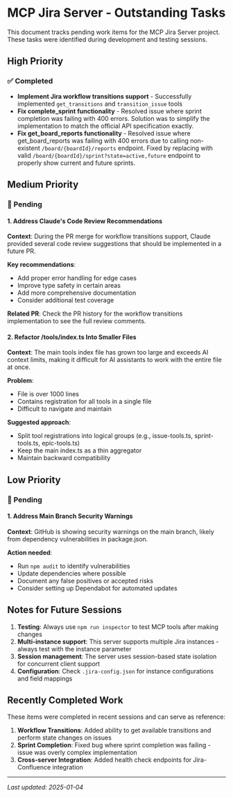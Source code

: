 # MCP Jira Server - Outstanding Tasks

This document tracks pending work items for the MCP Jira Server project. These tasks were identified during development and testing sessions.

## High Priority

### ✅ Completed
- **Implement Jira workflow transitions support** - Successfully implemented `get_transitions` and `transition_issue` tools
- **Fix complete_sprint functionality** - Resolved issue where sprint completion was failing with 400 errors. Solution was to simplify the implementation to match the official API specification exactly.
- **Fix get_board_reports functionality** - Resolved issue where get_board_reports was failing with 400 errors due to calling non-existent `/board/{boardId}/reports` endpoint. Fixed by replacing with valid `/board/{boardId}/sprint?state=active,future` endpoint to properly show current and future sprints.

## Medium Priority

### 🔧 Pending

#### 1. Address Claude's Code Review Recommendations
**Context**: During the PR merge for workflow transitions support, Claude provided several code review suggestions that should be implemented in a future PR.

**Key recommendations**:
- Add proper error handling for edge cases
- Improve type safety in certain areas
- Add more comprehensive documentation
- Consider additional test coverage

**Related PR**: Check the PR history for the workflow transitions implementation to see the full review comments.

#### 2. Refactor /tools/index.ts Into Smaller Files
**Context**: The main tools index file has grown too large and exceeds AI context limits, making it difficult for AI assistants to work with the entire file at once.

**Problem**: 
- File is over 1000 lines
- Contains registration for all tools in a single file
- Difficult to navigate and maintain

**Suggested approach**:
- Split tool registrations into logical groups (e.g., issue-tools.ts, sprint-tools.ts, epic-tools.ts)
- Keep the main index.ts as a thin aggregator
- Maintain backward compatibility

## Low Priority

### 🔧 Pending

#### 1. Address Main Branch Security Warnings
**Context**: GitHub is showing security warnings on the main branch, likely from dependency vulnerabilities in package.json.

**Action needed**:
- Run `npm audit` to identify vulnerabilities
- Update dependencies where possible
- Document any false positives or accepted risks
- Consider setting up Dependabot for automated updates

## Notes for Future Sessions

1. **Testing**: Always use `npm run inspector` to test MCP tools after making changes
2. **Multi-instance support**: This server supports multiple Jira instances - always test with the instance parameter
3. **Session management**: The server uses session-based state isolation for concurrent client support
4. **Configuration**: Check `.jira-config.json` for instance configurations and field mappings

## Recently Completed Work

These items were completed in recent sessions and can serve as reference:

1. **Workflow Transitions**: Added ability to get available transitions and perform state changes on issues
2. **Sprint Completion**: Fixed bug where sprint completion was failing - issue was overly complex implementation
3. **Cross-server Integration**: Added health check endpoints for Jira-Confluence integration

---

*Last updated: 2025-01-04*